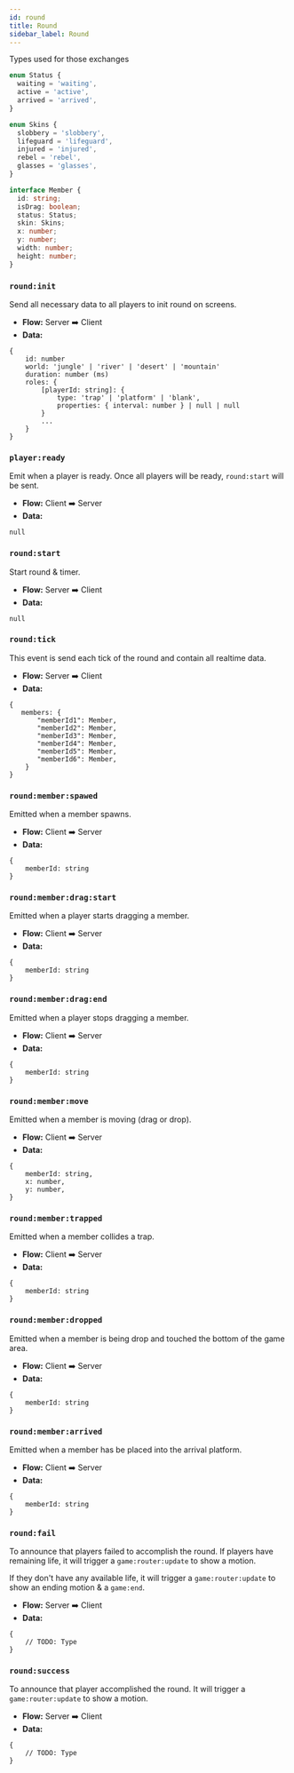 ```yaml
---
id: round
title: Round
sidebar_label: Round
---
```


Types used for those exchanges

```typescript
enum Status {
  waiting = 'waiting',
  active = 'active',
  arrived = 'arrived',
}

enum Skins {
  slobbery = 'slobbery',
  lifeguard = 'lifeguard',
  injured = 'injured',
  rebel = 'rebel',
  glasses = 'glasses',
}

interface Member {
  id: string;
  isDrag: boolean;
  status: Status;
  skin: Skins;
  x: number;
  y: number;
  width: number;
  height: number;
}
```

### `round:init`
Send all necessary data to all players to init round on screens.

- **Flow:** Server ➡️ Client
- **Data:**
```
{
    id: number
    world: 'jungle' | 'river' | 'desert' | 'mountain'
    duration: number (ms)
    roles: {
        [playerId: string]: {
            type: 'trap' | 'platform' | 'blank',
            properties: { interval: number } | null | null
        }
        ...
    }
}
```

### `player:ready`
Emit when a player is ready. Once all players will be ready, `round:start` will be sent.

- **Flow:** Client ➡️ Server
- **Data:**
```
null
```

### `round:start`
Start round & timer.

- **Flow:** Server ➡️ Client
- **Data:**
```
null
```

### `round:tick`
This event is send each tick of the round and contain all realtime data.

- **Flow:** Server ➡️ Client
- **Data:**
```
{
​	members: {
    ​	"memberId1": Member,
    ​	"memberId2": Member,
    ​	"memberId3": Member,
    ​	"memberId4": Member,
    ​	"memberId5": Member,
    ​	"memberId6": Member,   
    }
}
```

### `round:member:spawed`
Emitted when a member spawns.

- **Flow:** Client ➡️ Server
- **Data:**
```
{
    memberId: string
}           
```

### `round:member:drag:start`
Emitted when a player starts dragging a member.

- **Flow:** Client ➡️ Server
- **Data:**
```
{
    memberId: string
}
```

### `round:member:drag:end`
Emitted when a player stops dragging a member.

- **Flow:** Client ➡️ Server
- **Data:**
```
{
    memberId: string
}
```

### `round:member:move`
Emitted when a member is moving (drag or drop).

- **Flow:** Client ➡️ Server
- **Data:**
```
{
    memberId: string,
    x: number,
    y: number,
}
```

### `round:member:trapped`
Emitted when a member collides a trap.

- **Flow:** Client ➡️ Server
- **Data:**
```
{
    memberId: string
}           
```

### `round:member:dropped`
Emitted when a member is being drop and touched the bottom of the game area.

- **Flow:** Client ➡️ Server
- **Data:**
```
{
    memberId: string
}
```

### `round:member:arrived`
Emitted when a member has be placed into the arrival platform.

- **Flow:** Client ➡️ Server
- **Data:**
```
{
    memberId: string
}
```

### `round:fail`
To announce that players failed to accomplish the round. If players have remaining life, it will trigger a `game:router:update` to show a motion.

If they don't have any available life, it will trigger a `game:router:update` to show an ending motion & a `game:end`.

- **Flow:** Server ➡️ Client
- **Data:**
```
{
    // TODO: Type
}           
```

### `round:success`
To announce that player accomplished the round. It will trigger a `game:router:update` to show a motion.

- **Flow:** Server ➡️ Client
- **Data:**
```
{
    // TODO: Type
}
```
